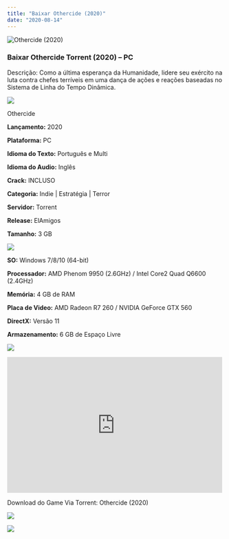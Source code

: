 ```yaml
---
title: "Baixar Othercide (2020)"
date: "2020-08-14"
---
```


![Othercide (2020)](https://1.bp.blogspot.com/-dcrzNS5hLV4/XyGSe8uynTI/AAAAAAAABGo/8WS4B9qYpt8boK44oNsHN6v9GS0KKEqYQCNcBGAsYHQ/s320/poster.jpg "Othercide (2020)")

### Baixar Othercide Torrent (2020) – PC

Descrição: Como a última esperança da Humanidade, lidere seu exército na luta contra chefes terríveis em uma dança de ações e reações baseadas no Sistema de Linha do Tempo Dinâmica.

![](https://1.bp.blogspot.com/-XIAoZor_ewQ/Xt6k8H1cWZI/AAAAAAAAAi0/oGRR_ah4Rf449lfQQZDiX_22jAu7LLnJACPcBGAYYCw/s400/Bot{4608eb41b51a711b0b999304a189c296d691bb56043e613118fd17737bb26b97}25C3{4608eb41b51a711b0b999304a189c296d691bb56043e613118fd17737bb26b97}25A3o{4608eb41b51a711b0b999304a189c296d691bb56043e613118fd17737bb26b97}2Bde{4608eb41b51a711b0b999304a189c296d691bb56043e613118fd17737bb26b97}2BInforma{4608eb41b51a711b0b999304a189c296d691bb56043e613118fd17737bb26b97}25C3{4608eb41b51a711b0b999304a189c296d691bb56043e613118fd17737bb26b97}25A7{4608eb41b51a711b0b999304a189c296d691bb56043e613118fd17737bb26b97}25C3{4608eb41b51a711b0b999304a189c296d691bb56043e613118fd17737bb26b97}25B5es.jpg)

Othercide

**Lançamento:** 2020

**Plataforma:** PC

**Idioma do Texto:** Português e Multi

**Idioma do Audio:** Inglês

**Crack:** INCLUSO

**Categoria:** Indie | Estratégia | Terror

**Servidor:** Torrent

**Release:** ElAmigos

**Tamanho:** 3 GB

![](https://1.bp.blogspot.com/-h4INo_OBwls/Xt6lEEMpxNI/AAAAAAAAAi4/JjyyoRDYOagV83dzmOlHFitCwsklVMs6ACPcBGAYYCw/s400/Bot{4608eb41b51a711b0b999304a189c296d691bb56043e613118fd17737bb26b97}25C3{4608eb41b51a711b0b999304a189c296d691bb56043e613118fd17737bb26b97}25A3o{4608eb41b51a711b0b999304a189c296d691bb56043e613118fd17737bb26b97}2Bde{4608eb41b51a711b0b999304a189c296d691bb56043e613118fd17737bb26b97}2BRequisitos.jpg)

**SO:** Windows 7/8/10 (64-bit)

**Processador:** AMD Phenom 9950 (2.6GHz) / Intel Core2 Quad Q6600 (2.4GHz)

**Memória:** 4 GB de RAM

**Placa de Video:** AMD Radeon R7 260 / NVIDIA GeForce GTX 560

**DirectX:** Versão 11

**Armazenamento:** 6 GB de Espaço Livre

![](https://1.bp.blogspot.com/-rcYyVsnA81c/Xt6lZMZ2XiI/AAAAAAAAAjA/1MF2KKFyKSoUtwrodSDJRdpQoMNmnHOhwCPcBGAYYCw/s400/Bot{4608eb41b51a711b0b999304a189c296d691bb56043e613118fd17737bb26b97}25C3{4608eb41b51a711b0b999304a189c296d691bb56043e613118fd17737bb26b97}25A3o{4608eb41b51a711b0b999304a189c296d691bb56043e613118fd17737bb26b97}2Bde{4608eb41b51a711b0b999304a189c296d691bb56043e613118fd17737bb26b97}2BTrailer.jpg)

<iframe allow="accelerometer; autoplay; encrypted-media; gyroscope; picture-in-picture" allowfullscreen frameborder="0" height="315" src="https://www.youtube.com/embed/JOvyv73JCdo" width="500"></iframe>

Download do Game Via Torrent: Othercide (2020)

[![](https://1.bp.blogspot.com/-KEcbu5lXdM0/Xu5yX-HgHDI/AAAAAAAAAsY/bBJ6W14NqC4-Ny_0LiwqQPIkTbYzyURcACPcBGAYYCw/s200/CAPA3.jpg)](https://utorrentmegagames.blogspot.com/p/recomendado.html)

[![](https://1.bp.blogspot.com/-Rkir3Cy7E90/XthUbQKV_OI/AAAAAAAAAgU/q6xV1k8mreQnsOAbeImqH6Qi8ahsN2LpACPcBGAYYCw/s1600/Bot{4608eb41b51a711b0b999304a189c296d691bb56043e613118fd17737bb26b97}25C3{4608eb41b51a711b0b999304a189c296d691bb56043e613118fd17737bb26b97}25A3o{4608eb41b51a711b0b999304a189c296d691bb56043e613118fd17737bb26b97}2Bde{4608eb41b51a711b0b999304a189c296d691bb56043e613118fd17737bb26b97}2BDownload.jpg)](66e6edf81974291eff124fec09d020545fe5afce&dn=Othercide+ElAmigos)
